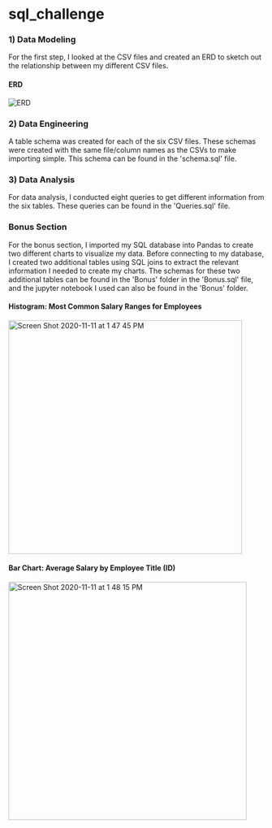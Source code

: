 # sql_challenge

### 1) Data Modeling
For the first step, I looked at the CSV files and created an ERD to sketch out the relationship between my different CSV files.

#### ERD
![ERD](https://user-images.githubusercontent.com/69160361/103425038-f1c98880-4b6c-11eb-8668-4dc2564f404e.png)

### 2) Data Engineering
 A table schema was created for each of the six CSV files. These schemas were created with the same file/column names as the CSVs to make importing simple. This schema can be found in the 'schema.sql' file.

### 3) Data Analysis
For data analysis, I conducted eight queries to get different information from the six tables. These queries can be found in the 'Queries.sql' file.

### Bonus Section
For the bonus section, I imported my SQL database into Pandas to create two different charts to visualize my data. Before connecting to my database, I created two additional tables using SQL joins to extract the relevant information I needed to create my charts. The schemas for these two additional tables can be found in the 'Bonus' folder in the 'Bonus.sql' file, and the jupyter notebook I used can also be found in the 'Bonus' folder.

#### Histogram: Most Common Salary Ranges for Employees

<img width="460" alt="Screen Shot 2020-11-11 at 1 47 45 PM" src="https://user-images.githubusercontent.com/69160361/98863048-08811800-2425-11eb-9923-9b15c38e169b.png">

#### Bar Chart: Average Salary by Employee Title (ID)

<img width="469" alt="Screen Shot 2020-11-11 at 1 48 15 PM" src="https://user-images.githubusercontent.com/69160361/98863154-32d2d580-2425-11eb-9afd-bf39a6335656.png">
